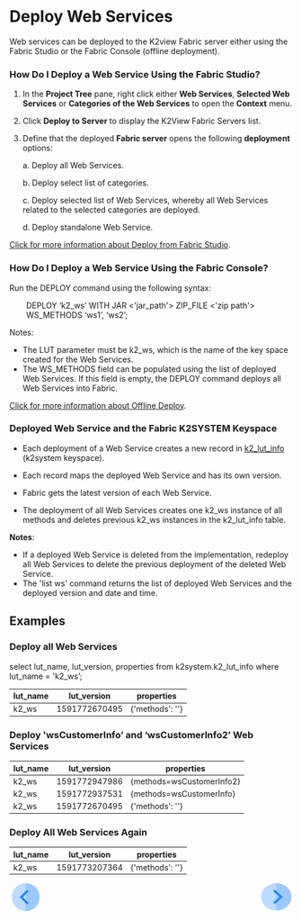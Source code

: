 # Deploy Web Services

Web services can be deployed to the K2view Fabric server either using the Fabric Studio or the Fabric Console (offline deployment).

### How Do I Deploy a Web Service Using the Fabric Studio?

1. In the **Project Tree** pane, right click either **Web Services**, **Selected Web Services** or **Categories of the Web Services** to open the **Context** menu.
2. Click **Deploy to Server** to display the K2View Fabric Servers list.
3. Define that the deployed **Fabric server** opens the following **deployment** options: 
   
    a. Deploy all Web Services.
    
    b. Deploy select list of categories.
   
    c. Deploy selected list of Web Services, whereby all Web Services related to the selected categories are deployed.
    
    d. Deploy standalone Web Service.
    

[Click for more information about Deploy from Fabric Studio](/articles/16_deploy_fabric/02_deploy_from_Fabric_Studio.md).

### How Do I Deploy a Web Service Using the Fabric Console?

Run the DEPLOY command using the following syntax:

<p style="padding-left: 30px;">DEPLOY ‘k2_ws’ WITH JAR <'jar_path'> ZIP_FILE <'zip path'> WS_METHODS ‘ws1’, ‘ws2’;  </p>

Notes: 

- The LUT parameter must be k2_ws, which is the name of the key space created for the Web Services. 
- The WS_METHODS field can be populated using the list of deployed Web Services. If this field is empty, the DEPLOY command deploys all Web Services into Fabric. 

[Click for more information about Offline Deploy](/articles/16_deploy_fabric/03_offline_deploy.md).

### Deployed Web Service and the Fabric K2SYSTEM Keyspace  

- Each deployment of a Web Service creates a new record in [k2_lut_info](/articles/02_fabric_architecture/06_cassandra_keyspaces_for_fabric.md) (k2system keyspace). 

- Each record maps the deployed Web Service and has its own version.

- Fabric gets the latest version of each Web Service.

- The deployment of all Web Services creates one k2_ws instance of all methods and deletes previous k2_ws instances in the k2_lut_info table.


**Notes**: 
- If a deployed Web Service is deleted from the implementation, redeploy all Web Services to delete the previous deployment of the deleted Web Service.
- The 'list ws' command returns the list of deployed Web Services and the deployed version and date and time.

## Examples 

### Deploy all Web Services  

select lut_name, lut_version, properties from k2system.k2_lut_info where lut_name = 'k2_ws’; 

| lut_name | lut_version   | properties      |
| -------- | ------------- | --------------- |
| k2_ws    | 1591772670495 | {'methods': ''} |

### Deploy 'wsCustomerInfo’ and ‘wsCustomerInfo2’ Web Services 

| lut_name | lut_version   | properties                |
| -------- | ------------- | ------------------------- |
| k2_ws    | 1591772947986 | {methods=wsCustomerInfo2} |
| k2_ws    | 1591772937531 | {methods=wsCustomerInfo}  |
| k2_ws    | 1591772670495 | {'methods': ''}           |



### Deploy All Web Services Again 

| lut_name | lut_version   | properties      |
| -------- | ------------- | --------------- |
| k2_ws    | 1591773207364 | {'methods': ''} |



[![Previous](/articles/images/Previous.png)](/articles/15_web_services/06_web_services_code_examples.md)[<img align="right" width="60" height="54" src="/articles/images/Next.png">](/articles/15_web_services/08_web_services_input_parameters.md)
